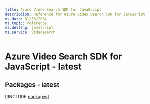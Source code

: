 ```yaml
---
title: Azure Video Search SDK for JavaScript
description: Reference for Azure Video Search SDK for JavaScript
ms.date: 01/30/2024
ms.topic: reference
ms.devlang: javascript
ms.service: videosearch
---
```

# Azure Video Search SDK for JavaScript - latest
## Packages - latest
[!INCLUDE [packages](video-search-index.md)]